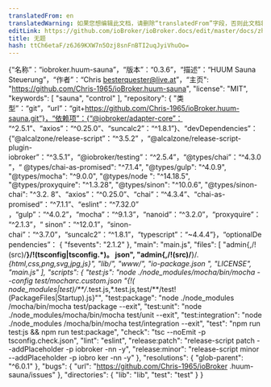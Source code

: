 ```yaml
---
translatedFrom: en
translatedWarning: 如果您想编辑此文档，请删除“translatedFrom”字段，否则此文档将再次自动翻译
editLink: https://github.com/ioBroker/ioBroker.docs/edit/master/docs/zh-cn/adapterref/iobroker.huum-sauna/README.md
title: 无题
hash: ttCh6etaF/z6J69KXW7n5Ozj8snFnBTI2uqJyiVhuOo=
---
```

{“名称”：“iobroker.huum-sauna”，“版本”：“0.3.6”，“描述”：“HUUM Sauna Steuerung”，“作者”：“Chris <besterquester@live.at>”，“主页": "https://github.com/Chris-1965/ioBroker.huum-sauna", "license": "MIT", "keywords": [ "sauna", "control" ], "repository": { "类型”：“git”，“url”：“git+https://github.com/Chris-1965/ioBroker.huum-sauna.git”}，“依赖项”：{“@iobroker/adapter-core”： “^2.5.1”、“axios”：“^0.25.0”、“suncalc2”：“^1.8.1”}、“devDependencies”：{“@alcalzone/release-script”：“^3.5.2” ，“@alcalzone/release-script-plugin-iobroker”：“^3.5.1”，“@iobroker/testing”：“^2.5.4”，“@types/chai”：“^4.3.0”，“ @types/chai-as-promised": "^7.1.4", "@types/gulp": "^4.0.9", "@types/mocha": "^9.0.0", "@types/node ": "^14.18.5", "@types/proxyquire": "^1.3.28", "@types/sinon": "^10.0.6", "@types/sinon-chai": "^3.2. 8”、“axios”：“^0.25.0”、“chai”：“^4.3.4”、“chai-as-promised”：“^7.1.1”、“eslint”：“^7.32.0” ，“gulp”：“^4.0.2”，“mocha”：“^9.1.3”，“nanoid”：“^3.2.0”，“proxyquire”：“^2.1.3”，“ sinon”：“^12.0.1”，“sinon-chai”：“^3.7.0”，“suncalc2”：“^1.8.1”，“typescript”：“~4.4.4”}，“optionalDependencies”： { "fsevents": "2.1.2" }, "main": "main.js", "files": [ "admin{,/!(src)/**}/!(tsconfig|tsconfig.*)。 json", "admin{,/!(src)/**}/*.{html,css,png,svg,jpg,js}", "lib/", "www/", "io-package.json ", "LICENSE", "main.js" ], "scripts": { "test:js": "node ./node_modules/mocha/bin/mocha --config test/mocharc.custom.json \"{!( node_modules|test)/**/*.test.js,*.test.js,test/**/test!(PackageFiles|Startup).js}\"", "test:package": "node ./node_modules /mocha/bin/mocha test/package --exit", "test:unit": "node ./node_modules/mocha/bin/mocha test/unit --exit", "test:integration": "node ./node_modules /mocha/bin/mocha test/integration --exit", "test": "npm run test:js && npm run test:package", "check": "tsc --noEmit -p tsconfig.check.json", "lint": "eslint", "release:patch": "release-script patch --addPlaceholder -p iobroker -nn -y", "release:minor": "release-script minor --addPlaceholder -p iobro ker -nn -y" }, "resolutions": { "glob-parent": "^6.0.1" }, "bugs": { "url": "https://github.com/Chris-1965/ioBroker .huum-sauna/issues" }, "directories": { "lib": "lib", "test": "test" } }